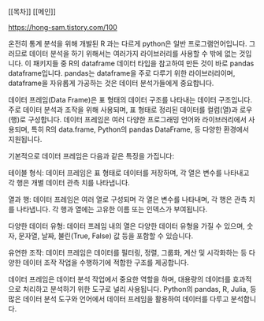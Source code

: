 [[목차]]
[[메인]]

https://hong-sam.tistory.com/100

온전히 통계 분석을 위해 개발된 R 과는 다르게 python은 일반 프로그램언어입니다. 
그러므로 데이터 분석을 하기 위해서는 여러가지 라이브러리를 사용할 수 밖에 없는 것입니다. 
이 패키지들 중 R의 dataframe 데이터 타입을 참고하여 만든 것이 바로 pandas dataframe입니다. 
pandas는 dataframe을 주로 다루기 위한 라이브러리이며, dataframe을 자유롭게 가공하는 것은 데이터 분석가들에게 중요합니다. 

데이터 프레임(Data Frame)은 표 형태의 데이터 구조를 나타내는 데이터 구조입니다. 
주로 데이터 분석과 조작을 위해 사용되며, 표 형태로 정리된 데이터를 컬럼(열)과 로우(행)로 구성합니다. 
데이터 프레임은 여러 다양한 프로그래밍 언어와 라이브러리에서 사용되며, 특히 R의 data.frame, Python의 pandas DataFrame, 등 다양한 환경에서 지원됩니다.

기본적으로 데이터 프레임은 다음과 같은 특징을 가집니다:

테이블 형식: 데이터 프레임은 표 형태로 데이터를 저장하며, 각 열은 변수를 나타내고 각 행은 개별 데이터 관측 치를 나타냅니다.

열과 행: 데이터 프레임은 여러 열로 구성되며 각 열은 변수를 나타내며, 각 행은 관측 치를 나타냅니다. 각 행과 열에는 고유한 이름 또는 인덱스가 부여됩니다.

다양한 데이터 유형: 데이터 프레임 내의 열은 다양한 데이터 유형을 가질 수 있으며, 숫자, 문자열, 날짜, 불린(True, False) 값 등을 포함할 수 있습니다.

유연한 조작: 데이터 프레임은 데이터를 필터링, 정렬, 그룹화, 계산 및 시각화하는 등 다양한 데이터 조작 작업을 수행하기에 적합한 구조를 제공합니다.

데이터 프레임은 데이터 분석 작업에서 중요한 역할을 하며, 대용량의 데이터를 효과적으로 처리하고 분석하기 위한 도구로 널리 사용됩니다. 
Python의 pandas, R, Julia, 등 많은 데이터 분석 도구와 언어에서 데이터 프레임을 활용하여 데이터를 다루고 분석합니다.